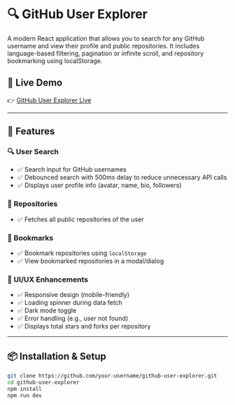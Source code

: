 # 🔍 GitHub User Explorer

A modern React application that allows you to search for any GitHub username and view their profile and public repositories. It includes language-based filtering, pagination or infinite scroll, and repository bookmarking using localStorage.

## 🚀 Live Demo
👉 [GitHub User Explorer Live](https://github.com/KhadizaSamiha/Github-Scout.git)

---

## 🎯 Features

### 🔍 User Search
- ✅ Search input for GitHub usernames
- ✅ Debounced search with 500ms delay to reduce unnecessary API calls
- ✅ Displays user profile info (avatar, name, bio, followers)

### 📂 Repositories
- ✅ Fetches all public repositories of the user

### 📌 Bookmarks
- ✅ Bookmark repositories using `localStorage`
- ✅ View bookmarked repositories in a modal/dialog

### 💅 UI/UX Enhancements
- ✅ Responsive design (mobile-friendly)
- ✅ Loading spinner during data fetch
- ✅ Dark mode toggle
- ✅ Error handling (e.g., user not found)
- ✅ Displays total stars and forks per repository

---

## 📦 Installation & Setup

```bash
git clone https://github.com/your-username/github-user-explorer.git
cd github-user-explorer
npm install
npm run dev
